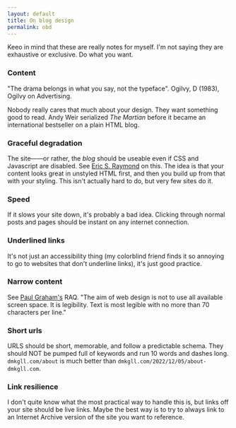 ```yaml
---
layout: default
title: On blog design
permalink: obd
---
```


Keeo in mind that these are really notes for myself. I'm not saying they are exhaustive or exclusive. Do what you want.

### Content

"The drama belongs in what you say, not the typeface". Ogilvy, D (1983), Ogilvy on Advertising.

Nobody really cares that much about your design. They want something good to read. Andy Weir serialized *The Martian* before it became an international bestseller on a plain HTML blog. 

### Graceful degradation

The site——or rather, the *blog* should be useable even if CSS and Javascript are disabled. See [Eric S. Raymond](http://www.catb.org/~esr/site-design.html) on this. The idea is that your content looks great in unstyled HTML first, and then you build up from that with your styling. This isn't actually hard to do, but very few sites do it.

### Speed

If it slows your site down, it's probably a bad idea. Clicking through normal posts and pages should be instant on any internet connection.

### Underlined links

It's not just an accessibility thing (my colorblind friend finds it so annoying to go to websites that don't underline links), it's just good practice. 

### Narrow content

See [Paul Graham's](http://www.paulgraham.com/gfaq.html) RAQ. "The aim of web design is not to use all available screen space. It is legibility. Text is most legible with no more than 70 characters per line."

### Short urls

URLS should be short, memorable, and follow a predictable schema. They should NOT be pumped full of keywords and run 10 words and dashes long. <code>dmkgll.com/about</code> is much better than <code>dmkgll.com/2022/12/05/about-dmkgll.com</code>.

### Link resilience

I don't quite know what the most practical way to handle this is, but links off your site should be live links. Maybe the best way is to try to always link to an Internet Archive version of the site you want to reference.





